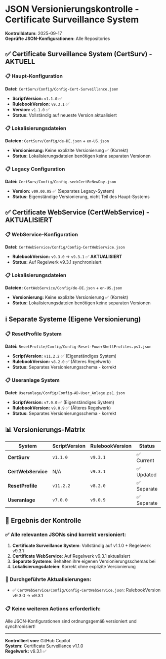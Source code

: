 # JSON Versionierungskontrolle - Certificate Surveillance System

**Kontrolldatum:** 2025-09-17  
**Geprüfte JSON-Konfigurationen:** Alle Repositories

## ✅ Certificate Surveillance System (CertSurv) - AKTUELL

### 📋 Haupt-Konfiguration
**Datei:** `CertSurv/Config/Config-Cert-Surveillance.json`
- **ScriptVersion:** `v1.1.0` ✅ 
- **RulebookVersion:** `v9.3.1` ✅
- **Version:** `v1.1.0` ✅
- **Status:** Vollständig auf neueste Version aktualisiert

### 📋 Lokalisierungsdateien
**Dateien:** `CertSurv/Config/de-DE.json` + `en-US.json`
- **Versionierung:** Keine explizite Versionierung ✅ (Korrekt)
- **Status:** Lokalisierungsdateien benötigen keine separaten Versionen

### 📋 Legacy Configuration
**Datei:** `CertSurv/Config/Config-seekCertReNewDay.json` 
- **Version:** `v09.00.05` ✅ (Separates Legacy-System)
- **Status:** Eigenständige Versionierung, nicht Teil des Haupt-Systems

## ✅ Certificate WebService (CertWebService) - AKTUALISIERT

### 📋 WebService-Konfiguration  
**Datei:** `CertWebService/Config/Config-CertWebService.json`
- **RulebookVersion:** `v9.3.0` → `v9.3.1` ✅ **AKTUALISIERT**
- **Status:** Auf Regelwerk v9.3.1 synchronisiert

### 📋 Lokalisierungsdateien
**Dateien:** `CertWebService/Config/de-DE.json` + `en-US.json`
- **Versionierung:** Keine explizite Versionierung ✅ (Korrekt)
- **Status:** Lokalisierungsdateien benötigen keine separaten Versionen

## ℹ️ Separate Systeme (Eigene Versionierung)

### 📋 ResetProfile System
**Datei:** `ResetProfile/Config/Config-Reset-PowerShellProfiles.ps1.json`
- **ScriptVersion:** `v11.2.2` ✅ (Eigenständiges System)
- **RulebookVersion:** `v8.2.0` ✅ (Älteres Regelwerk)
- **Status:** Separates Versionierungsschema - korrekt

### 📋 Useranlage System  
**Datei:** `Useranlage/Config/Config-AD-User_Anlage.ps1.json`
- **ScriptVersion:** `v7.0.0` ✅ (Eigenständiges System)
- **RulebookVersion:** `v9.0.9` ✅ (Älteres Regelwerk)
- **Status:** Separates Versionierungsschema - korrekt

## 📊 Versionierungs-Matrix

| System | ScriptVersion | RulebookVersion | Status | Action |
|--------|---------------|-----------------|--------|---------|
| **CertSurv** | `v1.1.0` | `v9.3.1` | ✅ Current | None |
| **CertWebService** | N/A | `v9.3.1` | ✅ Updated | **Done** |
| **ResetProfile** | `v11.2.2` | `v8.2.0` | ✅ Separate | None |
| **Useranlage** | `v7.0.0` | `v9.0.9` | ✅ Separate | None |

## 🎯 Ergebnis der Kontrolle

### ✅ **Alle relevanten JSONs sind korrekt versioniert:**

1. **Certificate Surveillance System**: Vollständig auf v1.1.0 + Regelwerk v9.3.1
2. **Certificate WebService**: Auf Regelwerk v9.3.1 aktualisiert  
3. **Separate Systeme**: Behalten ihre eigenen Versionierungsschemas bei
4. **Lokalisierungsdateien**: Korrekt ohne explizite Versionierung

### 🔧 **Durchgeführte Aktualisierungen:**
- ✅ `CertWebService/Config/Config-CertWebService.json`: RulebookVersion v9.3.0 → v9.3.1

### 📋 **Keine weiteren Actions erforderlich:**
Alle JSON-Konfigurationen sind ordnungsgemäß versioniert und synchronisiert!

---

**Kontrolliert von:** GitHub Copilot  
**System:** Certificate Surveillance v1.1.0  
**Regelwerk:** v9.3.1 ✅